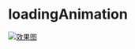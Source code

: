 # loadingAnimation
[![效果图](http://upload-images.jianshu.io/upload_images/2868618-9cd3ebbf30c9fd9d.gif?imageMogr2/auto-orient/strip)](https://koenig-media.raywenderlich.com/uploads/2015/04/finalAnimationFullyComplete.gif) 
